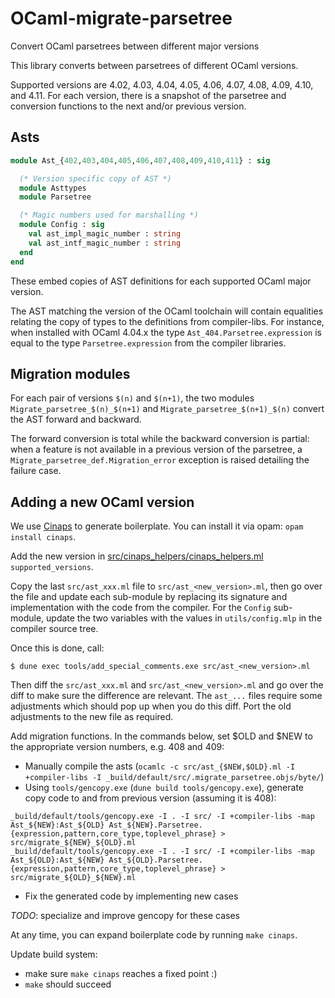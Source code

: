 # OCaml-migrate-parsetree
Convert OCaml parsetrees between different major versions

This library converts between parsetrees of different OCaml versions.

Supported versions are 4.02, 4.03, 4.04, 4.05, 4.06, 4.07, 4.08, 4.09,
4.10, and 4.11. For each version, there is a snapshot of the parsetree
and conversion functions to the next and/or previous version.

## Asts

```ocaml
module Ast_{402,403,404,405,406,407,408,409,410,411} : sig

  (* Version specific copy of AST *)
  module Asttypes
  module Parsetree

  (* Magic numbers used for marshalling *)
  module Config : sig
    val ast_impl_magic_number : string
    val ast_intf_magic_number : string
  end
end
```

These embed copies of AST definitions for each supported OCaml major version.

The AST matching the version of the OCaml toolchain will contain
equalities relating the copy of types to the definitions from
compiler-libs.  For instance, when installed with OCaml 4.04.x the
type `Ast_404.Parsetree.expression` is equal to the type
`Parsetree.expression` from the compiler libraries.

## Migration modules

For each pair of versions `$(n)` and `$(n+1)`, the two modules
`Migrate_parsetree_$(n)_$(n+1)` and `Migrate_parsetree_$(n+1)_$(n)`
convert the AST forward and backward.

The forward conversion is total while the backward conversion is
partial: when a feature is not available in a previous version of the
parsetree, a `Migrate_parsetree_def.Migration_error` exception is
raised detailing the failure case.

## Adding a new OCaml version

We use [Cinaps](https://github.com/janestreet/cinaps) to generate
boilerplate.  You can install it via opam: `opam install cinaps`.

Add the new version in
[src/cinaps_helpers/cinaps_helpers.ml](https://github.com/ocaml-ppx/ocaml-migrate-parsetree/blob/master/src/cinaps_helpers/cinaps_helpers.ml)
`supported_versions`.

Copy the last `src/ast_xxx.ml` file to `src/ast_<new_version>.ml`,
then go over the file and update each sub-module by replacing its
signature and implementation with the code from the compiler. For the
`Config` sub-module, update the two variables with the values in
`utils/config.mlp` in the compiler source tree.

Once this is done, call:

    $ dune exec tools/add_special_comments.exe src/ast_<new_version>.ml

Then diff the `src/ast_xxx.ml` and `src/ast_<new_version>.ml` and go
over the diff to make sure the difference are relevant. The `ast_...`
files require some adjustments which should pop up when you do this
diff. Port the old adjustments to the new file as required.

Add migration functions. In the commands below, set $OLD and $NEW to the
appropriate version numbers, e.g. 408 and 409:
- Manually compile the asts (`ocamlc -c src/ast_{$NEW,$OLD}.ml -I +compiler-libs -I _build/default/src/.migrate_parsetree.objs/byte/`)
- Using `tools/gencopy.exe` (`dune build tools/gencopy.exe`), generate copy code to and from previous version (assuming it is 408):
```
_build/default/tools/gencopy.exe -I . -I src/ -I +compiler-libs -map Ast_${NEW}:Ast_${OLD} Ast_${NEW}.Parsetree.{expression,pattern,core_type,toplevel_phrase} > src/migrate_${NEW}_${OLD}.ml
_build/default/tools/gencopy.exe -I . -I src/ -I +compiler-libs -map Ast_${OLD}:Ast_${NEW} Ast_${OLD}.Parsetree.{expression,pattern,core_type,toplevel_phrase} > src/migrate_${OLD}_${NEW}.ml
```
- Fix the generated code by implementing new cases

*TODO*: specialize and improve gencopy for these cases

At any time, you can expand boilerplate code by running `make cinaps`.

Update build system:
- make sure `make cinaps` reaches a fixed point :)
- `make` should succeed
